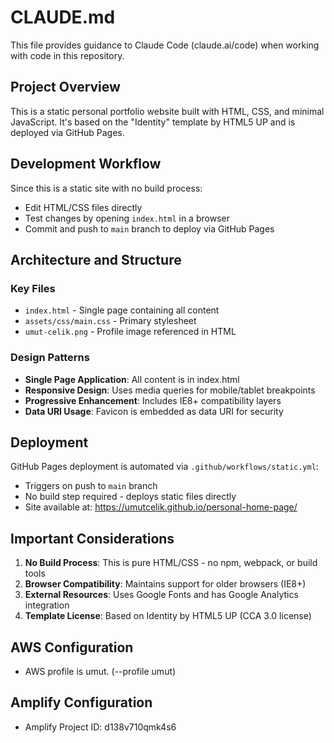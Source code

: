 # CLAUDE.md

This file provides guidance to Claude Code (claude.ai/code) when working with code in this repository.

## Project Overview

This is a static personal portfolio website built with HTML, CSS, and minimal JavaScript. It's based on the "Identity" template by HTML5 UP and is deployed via GitHub Pages.

## Development Workflow

Since this is a static site with no build process:
- Edit HTML/CSS files directly
- Test changes by opening `index.html` in a browser
- Commit and push to `main` branch to deploy via GitHub Pages

## Architecture and Structure

### Key Files
- `index.html` - Single page containing all content
- `assets/css/main.css` - Primary stylesheet
- `umut-celik.png` - Profile image referenced in HTML

### Design Patterns
- **Single Page Application**: All content is in index.html
- **Responsive Design**: Uses media queries for mobile/tablet breakpoints
- **Progressive Enhancement**: Includes IE8+ compatibility layers
- **Data URI Usage**: Favicon is embedded as data URI for security

## Deployment

GitHub Pages deployment is automated via `.github/workflows/static.yml`:
- Triggers on push to `main` branch
- No build step required - deploys static files directly
- Site available at: https://umutcelik.github.io/personal-home-page/

## Important Considerations

1. **No Build Process**: This is pure HTML/CSS - no npm, webpack, or build tools
2. **Browser Compatibility**: Maintains support for older browsers (IE8+)
3. **External Resources**: Uses Google Fonts and has Google Analytics integration
4. **Template License**: Based on Identity by HTML5 UP (CCA 3.0 license)

## AWS Configuration

- AWS profile is umut. (--profile umut)

## Amplify Configuration

- Amplify Project ID: d138v710qmk4s6